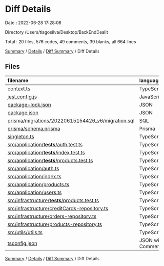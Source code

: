 # Diff Details

Date : 2022-06-28 17:28:08

Directory /Users/tiagosilva/Desktop/BackEndDealIt

Total : 20 files,  576 codes, 49 comments, 39 blanks, all 664 lines

[Summary](results.md) / [Details](details.md) / [Diff Summary](diff.md) / Diff Details

## Files
| filename | language | code | comment | blank | total |
| :--- | :--- | ---: | ---: | ---: | ---: |
| [context.ts](/context.ts) | TypeScript | 13 | 0 | 3 | 16 |
| [jest.config.js](/jest.config.js) | JavaScript | -6 | -3 | -3 | -12 |
| [package-lock.json](/package-lock.json) | JSON | 194 | 0 | 0 | 194 |
| [package.json](/package.json) | JSON | -1 | 0 | -2 | -3 |
| [prisma/migrations/20220615154426_v6/migration.sql](/prisma/migrations/20220615154426_v6/migration.sql) | SQL | -88 | -22 | -30 | -140 |
| [prisma/schema.prisma](/prisma/schema.prisma) | Prisma | 0 | 0 | 2 | 2 |
| [singleton.ts](/singleton.ts) | TypeScript | 11 | 0 | 4 | 15 |
| [src/application/__tests__/auth.test.ts](/src/application/__tests__/auth.test.ts) | TypeScript | 191 | -1 | 17 | 207 |
| [src/application/__tests__/index.test.ts](/src/application/__tests__/index.test.ts) | TypeScript | 218 | 0 | 23 | 241 |
| [src/application/__tests__/products.test.ts](/src/application/__tests__/products.test.ts) | TypeScript | -63 | 75 | -12 | 0 |
| [src/application/auth.ts](/src/application/auth.ts) | TypeScript | 1 | 0 | 0 | 1 |
| [src/application/index.ts](/src/application/index.ts) | TypeScript | 0 | 0 | 3 | 3 |
| [src/application/products.ts](/src/application/products.ts) | TypeScript | 13 | 0 | 2 | 15 |
| [src/application/users.ts](/src/application/users.ts) | TypeScript | 0 | 0 | 1 | 1 |
| [src/infrastructure/__tests__/products.test.ts](/src/infrastructure/__tests__/products.test.ts) | TypeScript | 99 | 0 | 28 | 127 |
| [src/infrastructure/creditCards-repository.ts](/src/infrastructure/creditCards-repository.ts) | TypeScript | 0 | 0 | -1 | -1 |
| [src/infrastructure/orders-repository.ts](/src/infrastructure/orders-repository.ts) | TypeScript | 14 | 0 | 0 | 14 |
| [src/infrastructure/products-repository.ts](/src/infrastructure/products-repository.ts) | TypeScript | 0 | 0 | 3 | 3 |
| [src/utils/utils.ts](/src/utils/utils.ts) | TypeScript | -22 | 0 | 1 | -21 |
| [tsconfig.json](/tsconfig.json) | JSON with Comments | 2 | 0 | 0 | 2 |

[Summary](results.md) / [Details](details.md) / [Diff Summary](diff.md) / Diff Details